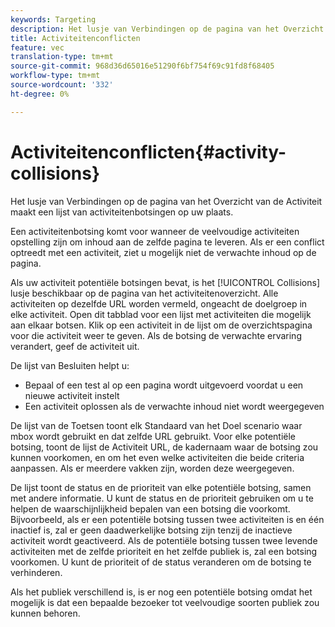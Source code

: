 ```yaml
---
keywords: Targeting
description: Het lusje van Verbindingen op de pagina van het Overzicht van de Activiteit maakt een lijst van activiteitenbotsingen op uw plaats.
title: Activiteitenconflicten
feature: vec
translation-type: tm+mt
source-git-commit: 968d36d65016e51290f6bf754f69c91fd8f68405
workflow-type: tm+mt
source-wordcount: '332'
ht-degree: 0%

---
```



# Activiteitenconflicten{#activity-collisions}

Het lusje van Verbindingen op de pagina van het Overzicht van de Activiteit maakt een lijst van activiteitenbotsingen op uw plaats.

Een activiteitenbotsing komt voor wanneer de veelvoudige activiteiten opstelling zijn om inhoud aan de zelfde pagina te leveren. Als er een conflict optreedt met een activiteit, ziet u mogelijk niet de verwachte inhoud op de pagina.

Als uw activiteit potentiële botsingen bevat, is het [!UICONTROL Collisions] lusje beschikbaar op de pagina van het activiteitenoverzicht. Alle activiteiten op dezelfde URL worden vermeld, ongeacht de doelgroep in elke activiteit. Open dit tabblad voor een lijst met activiteiten die mogelijk aan elkaar botsen. Klik op een activiteit in de lijst om de overzichtspagina voor die activiteit weer te geven. Als de botsing de verwachte ervaring verandert, geef de activiteit uit.

De lijst van Besluiten helpt u:

* Bepaal of een test al op een pagina wordt uitgevoerd voordat u een nieuwe activiteit instelt
* Een activiteit oplossen als de verwachte inhoud niet wordt weergegeven

De lijst van de Toetsen toont elk Standaard van het Doel scenario waar mbox wordt gebruikt en dat zelfde URL gebruikt. Voor elke potentiële botsing, toont de lijst de Activiteit URL, de kadernaam waar de botsing zou kunnen voorkomen, en om het even welke activiteiten die beide criteria aanpassen. Als er meerdere vakken zijn, worden deze weergegeven.

De lijst toont de status en de prioriteit van elke potentiële botsing, samen met andere informatie. U kunt de status en de prioriteit gebruiken om u te helpen de waarschijnlijkheid bepalen van een botsing die voorkomt. Bijvoorbeeld, als er een potentiële botsing tussen twee activiteiten is en één inactief is, zal er geen daadwerkelijke botsing zijn tenzij de inactieve activiteit wordt geactiveerd. Als de potentiële botsing tussen twee levende activiteiten met de zelfde prioriteit en het zelfde publiek is, zal een botsing voorkomen. U kunt de prioriteit of de status veranderen om de botsing te verhinderen.

Als het publiek verschillend is, is er nog een potentiële botsing omdat het mogelijk is dat een bepaalde bezoeker tot veelvoudige soorten publiek zou kunnen behoren.
